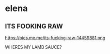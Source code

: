# elena

## ITS FOOKING RAW 
https://pics.me.me/its-fucking-raw-14459881.png

WHERES MY LAMB SAUCE?
